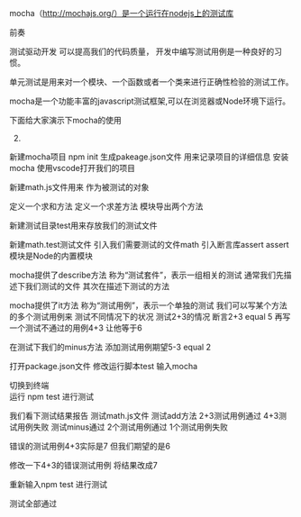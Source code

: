 
mocha（http://mochajs.org/）是一个运行在nodejs上的测试库



前奏

测试驱动开发 可以提高我们的代码质量，
开发中编写测试用例是一种良好的习惯。

单元测试是用来对一个模块、一个函数或者一个类来进行正确性检验的测试工作。

mocha是一个功能丰富的javascript测试框架,可以在浏览器或Node环境下运行。

下面给大家演示下mocha的使用

2.
新建mocha项目 
npm init 生成pakeage.json文件 用来记录项目的详细信息
安装mocha
使用vscode打开我们的项目


新建math.js文件用来 作为被测试的对象

定义一个求和方法
定义一个求差方法
模块导出两个方法

新建测试目录test用来存放我们的测试文件

新建math.test测试文件
引入我们需要测试的文件math
引入断言库assert assert模块是Node的内置模块

mocha提供了describe方法 称为“测试套件”，表示一组相关的测试
    通常我们先描述下我们测试的文件
        其次在描述下测试的方法

mocha提供了it方法  称为“测试用例”，表示一个单独的测试
        我们可以写某个方法的多个测试用例来 测试不同情况下的状况
        测试2+3的情况 断言2+3 equal 5
        再写一个测试不通过的用例4+3 让他等于6

在测试下我们的minus方法
    添加测试用例期望5-3 equal 2

打开package.json文件
修改运行脚本test 输入mocha

切换到终端   
运行 npm test  进行测试


我们看下测试结果报告
测试math.js文件 测试add方法 2+3测试用例通过 4+3测试用例失败
测试minus通过
2个测试用例通过 1个测试用例失败

错误的测试用例4+3实际是7 但我们期望的是6

修改一下4+3的错误测试用例 将结果改成7

重新输入npm test  进行测试

测试全部通过

